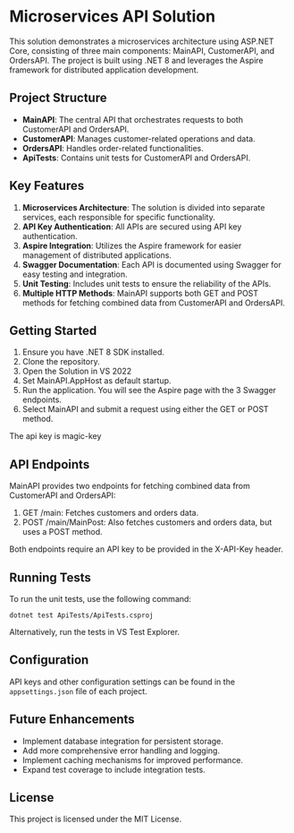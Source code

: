 # Microservices API Solution

This solution demonstrates a microservices architecture using ASP.NET Core, consisting of three main components: MainAPI, CustomerAPI, and OrdersAPI. The project is built using .NET 8 and leverages the Aspire framework for distributed application development.

## Project Structure

- **MainAPI**: The central API that orchestrates requests to both CustomerAPI and OrdersAPI.
- **CustomerAPI**: Manages customer-related operations and data.
- **OrdersAPI**: Handles order-related functionalities.
- **ApiTests**: Contains unit tests for CustomerAPI and OrdersAPI.

## Key Features

1. **Microservices Architecture**: The solution is divided into separate services, each responsible for specific functionality.
2. **API Key Authentication**: All APIs are secured using API key authentication.
3. **Aspire Integration**: Utilizes the Aspire framework for easier management of distributed applications.
4. **Swagger Documentation**: Each API is documented using Swagger for easy testing and integration.
5. **Unit Testing**: Includes unit tests to ensure the reliability of the APIs.
6. **Multiple HTTP Methods**: MainAPI supports both GET and POST methods for fetching combined data from CustomerAPI and OrdersAPI.

## Getting Started

1. Ensure you have .NET 8 SDK installed.
2. Clone the repository.
3. Open the Solution in VS 2022
4. Set MainAPI.AppHost as default startup.
5. Run the application. You will see the Aspire page with the 3 Swagger endpoints.
6. Select MainAPI and submit a request using either the GET or POST method.

The api key is magic-key

## API Endpoints

MainAPI provides two endpoints for fetching combined data from CustomerAPI and OrdersAPI:

1. GET /main: Fetches customers and orders data.
2. POST /main/MainPost: Also fetches customers and orders data, but uses a POST method.

Both endpoints require an API key to be provided in the X-API-Key header.

## Running Tests

To run the unit tests, use the following command:

```
dotnet test ApiTests/ApiTests.csproj
```

Alternatively, run the tests in VS Test Explorer.

## Configuration

API keys and other configuration settings can be found in the `appsettings.json` file of each project.

## Future Enhancements

- Implement database integration for persistent storage.
- Add more comprehensive error handling and logging.
- Implement caching mechanisms for improved performance.
- Expand test coverage to include integration tests.

## License

This project is licensed under the MIT License.
